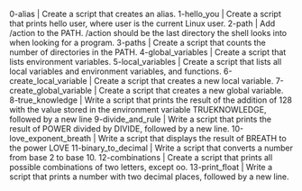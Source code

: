 0-alias | Create a script that creates an alias.
1-hello_you | Create a script that prints hello user, where user is the current Linux user.
2-path | Add /action to the PATH. /action should be the last directory the shell looks into when looking for a program.
3-paths | Create a script that counts the number of directories in the PATH.
4-global_variables | Create a script that lists environment variables.
5-local_variables | Create a script that lists all local variables and environment variables, and functions.
6-create_local_variable | Create a script that creates a new local variable.
7-create_global_variable | Create a script that creates a new global variable.
8-true_knowledge | Write a script that prints the result of the addition of 128 with the value stored in the environment variable TRUEKNOWLEDGE, followed by a new line
9-divide_and_rule | Write a script that prints the result of POWER divided by DIVIDE, followed by a new line.
10-love_exponent_breath | Write a script that displays the result of BREATH to the power LOVE
11-binary_to_decimal | Write a script that converts a number from base 2 to base 10.
12-combinations | Create a script that prints all possible combinations of two letters, except oo.
13-print_float | Write a script that prints a number with two decimal places, followed by a new line.
